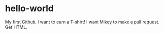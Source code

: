 # hello-world
My first Github.
I want to earn a T-shirt!
I want Mikey to make a pull request.
Get HTML.
